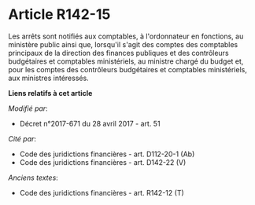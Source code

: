 # Article R142-15

Les arrêts sont notifiés aux comptables, à l'ordonnateur en fonctions, au ministère public ainsi que, lorsqu'il s'agit des
comptes des comptables principaux de la direction des finances publiques et des contrôleurs budgétaires et comptables
ministériels, au ministre chargé du budget et, pour les comptes des contrôleurs budgétaires et comptables ministériels, aux
ministres intéressés.

**Liens relatifs à cet article**

_Modifié par_:

  - Décret n°2017-671 du 28 avril 2017 - art. 51

_Cité par_:

  - Code des juridictions financières - art. D112-20-1 (Ab)
  - Code des juridictions financières - art. D142-22 (V)

_Anciens textes_:

  - Code des juridictions financières - art. R142-12 (T)
